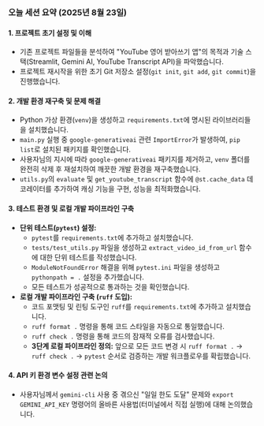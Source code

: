 ### **오늘 세션 요약 (2025년 8월 23일)**

#### **1. 프로젝트 초기 설정 및 이해**
*   기존 프로젝트 파일들을 분석하여 "YouTube 영어 받아쓰기 앱"의 목적과 기술 스택(Streamlit, Gemini AI, YouTube Transcript API)을 파악했습니다.
*   프로젝트 재시작을 위한 초기 Git 저장소 설정(`git init`, `git add`, `git commit`)을 진행했습니다.

#### **2. 개발 환경 재구축 및 문제 해결**
*   Python 가상 환경(`venv`)을 생성하고 `requirements.txt`에 명시된 라이브러리들을 설치했습니다.
*   `main.py` 실행 중 `google-generativeai` 관련 `ImportError`가 발생하여, `pip list`로 설치된 패키지를 확인했습니다.
*   사용자님의 지시에 따라 `google-generativeai` 패키지를 제거하고, `venv` 폴더를 완전히 삭제 후 재설치하여 깨끗한 개발 환경을 재구축했습니다.
*   `utils.py`의 `evaluate` 및 `get_youtube_transcript` 함수에 `@st.cache_data` 데코레이터를 추가하여 캐싱 기능을 구현, 성능을 최적화했습니다.

#### **3. 테스트 환경 및 로컬 개발 파이프라인 구축**
*   **단위 테스트(`pytest`) 설정:**
    *   `pytest`를 `requirements.txt`에 추가하고 설치했습니다.
    *   `tests/test_utils.py` 파일을 생성하고 `extract_video_id_from_url` 함수에 대한 단위 테스트를 작성했습니다.
    *   `ModuleNotFoundError` 해결을 위해 `pytest.ini` 파일을 생성하고 `pythonpath = .` 설정을 추가했습니다.
    *   모든 테스트가 성공적으로 통과하는 것을 확인했습니다.
*   **로컬 개발 파이프라인 구축 (`ruff` 도입):**
    *   코드 포맷팅 및 린팅 도구인 `ruff`를 `requirements.txt`에 추가하고 설치했습니다.
    *   `ruff format .` 명령을 통해 코드 스타일을 자동으로 통일했습니다.
    *   `ruff check .` 명령을 통해 코드의 잠재적 오류를 검사했습니다.
    *   **3단계 로컬 파이프라인 정의:** 앞으로 모든 코드 변경 시 `ruff format .` -> `ruff check .` -> `pytest` 순서로 검증하는 개발 워크플로우를 확립했습니다.

#### **4. API 키 환경 변수 설정 관련 논의**
*   사용자님께서 `gemini-cli` 사용 중 겪으신 "일일 한도 도달" 문제와 `export GEMINI_API_KEY` 명령어의 올바른 사용법(터미널에서 직접 실행)에 대해 논의했습니다.
